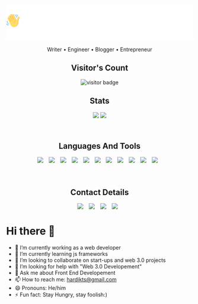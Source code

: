 <p align = "center"><img src="Hello-World-white.png"></p>
<p align = "center">Writer • Engineer • Blogger • Entrepreneur</p>
<h2 align="center"><b>Visitor's Count</b></h2>
<p align="center"><img src="https://profile-counter.glitch.me/%7BHelloHardik04%7D/count.svg" alt="visitor badge"/></p>
<h2 align="center"><b>Stats</b></h2>
<p align="center">
<img src="https://github-readme-stats.vercel.app/api?username=HelloHardik&count_private=true&show_icons=true&&theme=chartreuse-dark&include_all_commits=true" width = "45%">
<img src="https://github-readme-streak-stats.herokuapp.com?user=HelloHardik&theme=chartreuse-dark" width = "45%">
</p>
<br>
<h2 align="center"><b>Languages And Tools</b></h2>

<div align="center">
<!--   <img src="https://img.shields.io/badge/Node.js-35495E?style=for-the-badge&logo=nodedotjs&logoColor=4FC08D" /> &ensp; -->
<!--   <img src="https://img.shields.io/badge/Express-38352A?style=for-the-badge&logo=express&logoColor=4FC08D" /> &ensp; -->
  <img src="https://img.shields.io/badge/-C-0769AD?style=for-the-badge&logo=c&logoColor=fefefe&labelColor=101010" /> &ensp;
  <img src="https://img.shields.io/badge/-C++-38352A?style=for-the-badge&logo=cplusplus&logoColor=98b982&labelColor=101010" /> &ensp;
  <img src="https://img.shields.io/badge/-Java-123456?style=for-the-badge&logo=java&logoColor=123456&labelColor=101010" /> &ensp;
  <img src="https://img.shields.io/badge/-Python-d1a01f?style=for-the-badge&logo=python&logoColor=98b982&labelColor=101010" /> &ensp;
  <img src="https://img.shields.io/badge/-Javascript-d1a01f?style=for-the-badge&logo=javascript&logoColor=d1a01f&labelColor=101010" /> &ensp;
  <img src="https://img.shields.io/badge/-HTML-e34F26?style=for-the-badge&logo=html5&logoColor=e34f26&labelColor=101010" /> &ensp;
  <img src="https://img.shields.io/badge/-CSS-0769AD?style=for-the-badge&logo=css3&logoColor=0769AD&labelColor=101010" /> &ensp;
  <img src="https://img.shields.io/badge/Bootstrap-563D7C?style=for-the-badge&logo=bootstrap&logoColor=fefefe&labelColor=101010" /> &ensp;
  <img src="https://img.shields.io/badge/React-563D7C?style=for-the-badge&logo=react&logoColor=61DAFB&labelColor=101010" /> &ensp;
  <img src="https://img.shields.io/badge/PHP-ABCDEA?style=for-the-badge&logo=php&logoColor=61DAFB&labelColor=101010" /> &ensp;
  <img src="https://img.shields.io/badge/-Premiere Pro-d1a01f?style=for-the-badge&logo=adobepremierepro&logoColor=98b982&labelColor=101010" /> &ensp;
<!--   <img src="https://img.shields.io/badge/MongoDB-c58545?style=for-the-badge&logo=mongodb&logoColor=green&labelColor=101010" /> &ensp; -->
<!--   <img src="https://img.shields.io/badge/Meteor-5B665B?style=for-the-badge&logo=meteor&logoColor=green" /> &ensp; -->
<!--   <img src="https://img.shields.io/badge/Firebase-c58545?style=for-the-badge&logo=firebase&logoColor=F1E715&labelColor=101010" /> &ensp; -->
</div>
<br>
<br>

<div align = "center">
  <h2 align="center"><b>Contact Details</b></h2>
  <a target="_blank" href="https://hardikshah563.github.io/Hello-Hardik/"><img src = "portfolio.png" width = "40px"></a> &ensp;
  <a target="_blank" href="https://www.linkedin.com/in/hardik-shah-62a7851b2/"><img src = "linkedin.png" width = "40px"></a> &ensp;
  <a target="_blank" href="https://www.instagram.com/hellohardik.xyz/"><img src = "insta.png" width = "40px"></a> &ensp;
  <a target="_blank" href="https://twitter.com/HardikS31529775"><img src = "twitter.png" width = "40px"></a> &ensp;
</div>

# Hi there 👋
- 🔭 I’m currently working as a web developer
- 🌱 I’m currently learning js frameworks
- 👯 I’m looking to collaborate on start-ups and web 3.0 projects
- 🤔 I’m looking for help with "Web 3.0 Developement"
- 💬 Ask me about Front End Developement
- 📫 How to reach me: hardikts@gmail.com
- 😄 Pronouns: He/him
- ⚡ Fun fact: Stay Hungry, stay foolish:)
